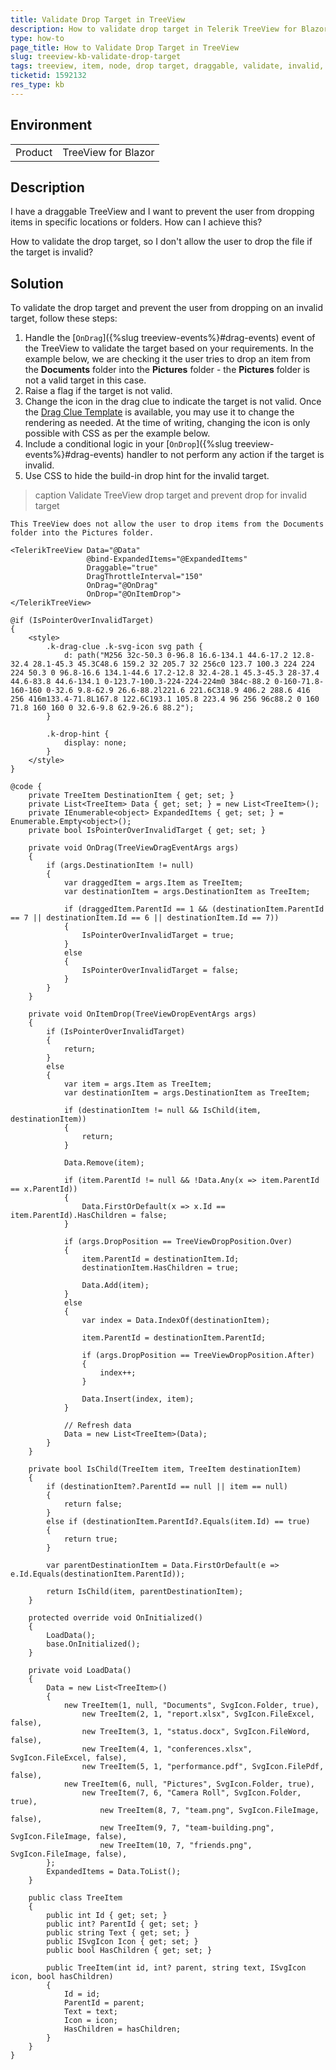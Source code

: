 ```yaml
---
title: Validate Drop Target in TreeView
description: How to validate drop target in Telerik TreeView for Blazor and prevent drop for invalid target.
type: how-to
page_title: How to Validate Drop Target in TreeView
slug: treeview-kb-validate-drop-target
tags: treeview, item, node, drop target, draggable, validate, invalid, prevent drop
ticketid: 1592132
res_type: kb
---
```


## Environment

<table>
    <tbody>
        <tr>
            <td>Product</td>
            <td>TreeView for Blazor</td>
        </tr>
    </tbody>
</table>

## Description

I have a draggable TreeView and I want to prevent the user from dropping items in specific locations or folders. How can I achieve this? 

How to validate the drop target, so I don't allow the user to drop the file if the target is invalid?

## Solution

To validate the drop target and prevent the user from dropping on an invalid target, follow these steps:

1. Handle the [`OnDrag`]({%slug treeview-events%}#drag-events) event of the TreeView to validate the target based on your requirements. In the example below, we are checking it the user tries to drop an item from the **Documents** folder into the **Pictures** folder - the **Pictures** folder is not a valid target in this case.
1. Raise a flag if the target is not valid.
1. Change the icon in the drag clue to indicate the target is not valid. Once the [Drag Clue Template](https://feedback.telerik.com/blazor/1501043-drag-clue-template) is available, you may use it to change the rendering as needed. At the time of writing, changing the icon is only possible with CSS as per the example below.
1. Include a conditional logic in your [`OnDrop`]({%slug treeview-events%}#drag-events) handler to not perform any action if the target is invalid.
1. Use CSS to hide the build-in drop hint for the invalid target.


>caption Validate TreeView drop target and prevent drop for invalid target

````CSHTML
This TreeView does not allow the user to drop items from the Documents folder into the Pictures folder.

<TelerikTreeView Data="@Data"
                 @bind-ExpandedItems="@ExpandedItems"
                 Draggable="true"
                 DragThrottleInterval="150"
                 OnDrag="@OnDrag"
                 OnDrop="@OnItemDrop">
</TelerikTreeView>

@if (IsPointerOverInvalidTarget)
{
    <style>
        .k-drag-clue .k-svg-icon svg path {
            d: path("M256 32c-50.3 0-96.8 16.6-134.1 44.6-17.2 12.8-32.4 28.1-45.3 45.3C48.6 159.2 32 205.7 32 256c0 123.7 100.3 224 224 224 50.3 0 96.8-16.6 134.1-44.6 17.2-12.8 32.4-28.1 45.3-45.3 28-37.4 44.6-83.8 44.6-134.1 0-123.7-100.3-224-224-224m0 384c-88.2 0-160-71.8-160-160 0-32.6 9.8-62.9 26.6-88.2l221.6 221.6C318.9 406.2 288.6 416 256 416m133.4-71.8L167.8 122.6C193.1 105.8 223.4 96 256 96c88.2 0 160 71.8 160 160 0 32.6-9.8 62.9-26.6 88.2");
        }

        .k-drop-hint {
            display: none;
        }
    </style>
}

@code {
    private TreeItem DestinationItem { get; set; }
    private List<TreeItem> Data { get; set; } = new List<TreeItem>();
    private IEnumerable<object> ExpandedItems { get; set; } = Enumerable.Empty<object>();
    private bool IsPointerOverInvalidTarget { get; set; }

    private void OnDrag(TreeViewDragEventArgs args)
    {
        if (args.DestinationItem != null)
        {
            var draggedItem = args.Item as TreeItem;
            var destinationItem = args.DestinationItem as TreeItem;

            if (draggedItem.ParentId == 1 && (destinationItem.ParentId == 7 || destinationItem.Id == 6 || destinationItem.Id == 7))
            {
                IsPointerOverInvalidTarget = true;
            }
            else
            {
                IsPointerOverInvalidTarget = false;
            }
        }
    }

    private void OnItemDrop(TreeViewDropEventArgs args)
    {
        if (IsPointerOverInvalidTarget)
        {
            return;
        }
        else
        {
            var item = args.Item as TreeItem;
            var destinationItem = args.DestinationItem as TreeItem;

            if (destinationItem != null && IsChild(item, destinationItem))
            {
                return;
            }

            Data.Remove(item);

            if (item.ParentId != null && !Data.Any(x => item.ParentId == x.ParentId))
            {
                Data.FirstOrDefault(x => x.Id == item.ParentId).HasChildren = false;
            }

            if (args.DropPosition == TreeViewDropPosition.Over)
            {
                item.ParentId = destinationItem.Id;
                destinationItem.HasChildren = true;

                Data.Add(item);
            }
            else
            {
                var index = Data.IndexOf(destinationItem);

                item.ParentId = destinationItem.ParentId;

                if (args.DropPosition == TreeViewDropPosition.After)
                {
                    index++;
                }

                Data.Insert(index, item);
            }

            // Refresh data
            Data = new List<TreeItem>(Data);
        }
    }

    private bool IsChild(TreeItem item, TreeItem destinationItem)
    {
        if (destinationItem?.ParentId == null || item == null)
        {
            return false;
        }
        else if (destinationItem.ParentId?.Equals(item.Id) == true)
        {
            return true;
        }

        var parentDestinationItem = Data.FirstOrDefault(e => e.Id.Equals(destinationItem.ParentId));

        return IsChild(item, parentDestinationItem);
    }

    protected override void OnInitialized()
    {
        LoadData();
        base.OnInitialized();
    }

    private void LoadData()
    {
        Data = new List<TreeItem>()
        {
            new TreeItem(1, null, "Documents", SvgIcon.Folder, true),
                new TreeItem(2, 1, "report.xlsx", SvgIcon.FileExcel, false),
                new TreeItem(3, 1, "status.docx", SvgIcon.FileWord, false),
                new TreeItem(4, 1, "conferences.xlsx", SvgIcon.FileExcel, false),
                new TreeItem(5, 1, "performance.pdf", SvgIcon.FilePdf, false),
            new TreeItem(6, null, "Pictures", SvgIcon.Folder, true),
                new TreeItem(7, 6, "Camera Roll", SvgIcon.Folder, true),
                    new TreeItem(8, 7, "team.png", SvgIcon.FileImage, false),
                    new TreeItem(9, 7, "team-building.png", SvgIcon.FileImage, false),
                    new TreeItem(10, 7, "friends.png", SvgIcon.FileImage, false),
        };
        ExpandedItems = Data.ToList();
    }

    public class TreeItem
    {
        public int Id { get; set; }
        public int? ParentId { get; set; }
        public string Text { get; set; }
        public ISvgIcon Icon { get; set; }
        public bool HasChildren { get; set; }

        public TreeItem(int id, int? parent, string text, ISvgIcon icon, bool hasChildren)
        {
            Id = id;
            ParentId = parent;
            Text = text;
            Icon = icon;
            HasChildren = hasChildren;
        }
    }
}
````
